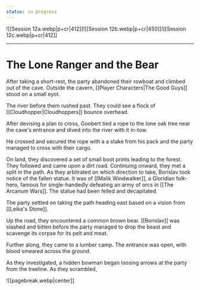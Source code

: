 ```yaml
---
status: in progress
---
```

![[Session 12a.webp|p+cr|412]]![[Session 12b.webp|p+cr|450]]![[Session 12c.webp|p+cr|412]]

---------------------------------
# The Lone Ranger and the Bear
After taking a short-rest, the party abandoned their rowboat and climbed out of the cave. Outside the cavern, [[Player Characters|The Good Guys]] stood on a small eyot.

The river before them rushed past. They could see a flock of [[Cloudhopper|Cloudhoppers]] bounce overhead.

After devising a plan to cross, Goobert tied a rope to the lone oak tree near the cave's entrance and dived into the river with it in-tow.

He crossed and secured the rope with a a stake from his pack and the party managed to cross with their cargo.

On land, they discovered a set of small boot prints leading to the forest. They followed and came upon a dirt road. Continuing onward, they met a split in the path. As they arbitrated on which direction to take, Borislav took notice of the fallen statue. It was of [[Malik Windwalker]], a Gloridian folk-hero, famous for single-handedly defeating an army of orcs in [[The Arcanum Wars]]. The statue had been felled and decapitated.

The party settled on taking the path heading east based on a vision from [[Leika's Stone]].

Up the road, they encountered a common brown bear. [[Borislav]] was slashed and bitten before the party managed to drop the beast and scavenge its corpse for its pelt and meat.

Further along, they came to a lumber camp. The entrance was open, with blood smeared across the ground.

As they investigated, a hidden bowman began loosing arrows at the party from the treeline. As they scrambled, 

![[pagebreak.webp|center]]
